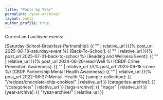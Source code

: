 ```yaml
---
title: "Posts by Year"
permalink: /year-archive/
layout: posts
author_profile: true
---
```


Current and archived events:

[Saturday-School-Breakfast-Partnership]: {{ "" | relative_url }}{% post_url 2025-08-18-saturday-event %}
[Back-To-School]: {{ "" | relative_url }}{% post_url 2025-07-01-back-to-school %}
[Reading and Wellness Event]: {{ "" | relative_url }}{% post_url 2024-06-20-read-Well %}
[CBDF Crime Prevention Awareness]: {{ "" | relative_url }}{% post_url 2023-06-18-crime %}
[CBDF Partnership Mental Health Awareness]: {{ "" | relative_url }}{% post_url 2022-06-27-Mental-Health %}
[sample-collection]: {{ "/recipes/chocolate-chip-cookies/" | relative_url }}
[categories-archive]: {{ "/categories/" | relative_url }}
[tags-archive]: {{ "/tags/" | relative_url }}
[year-archive]: {{ "/year-archive/" | relative_url }}
